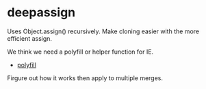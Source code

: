 
# deepassign

Uses Object.assign() recursively.
Make cloning easier with the more efficient assign.

We think we need a polyfill or helper function for IE.
+ [polyfill](https://developer.mozilla.org/en-US/docs/Web/JavaScript/Reference/Global_Objects/Object/assign#Polyfill)

Firgure out how it works then apply to multiple merges.
